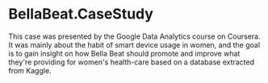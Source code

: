 # BellaBeat.CaseStudy
This case was presented by the Google Data Analytics course on Coursera. It was mainly about the habit of smart device usage in women, and the goal is to gain insight on how Bella Beat should promote and improve what they're providing for women's health-care based on a database extracted from Kaggle.
